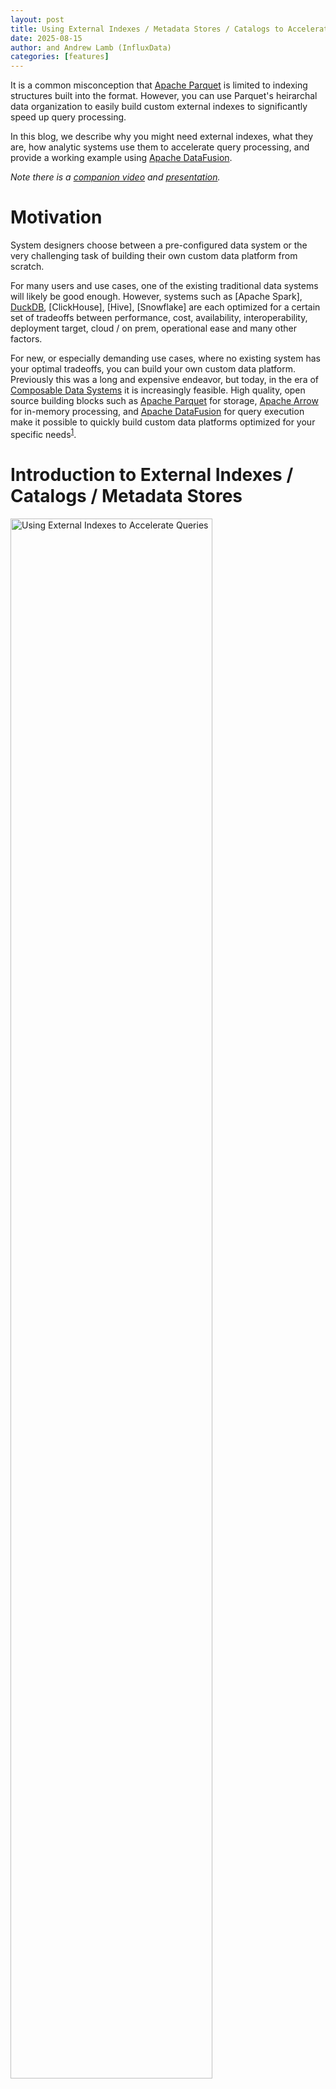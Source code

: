 ```yaml
---
layout: post
title: Using External Indexes / Metadata Stores / Catalogs to Accelerate Queries on Apache Parquet
date: 2025-08-15
author: and Andrew Lamb (InfluxData)
categories: [features]
---
```

<!--
{% comment %}
Licensed to the Apache Software Foundation (ASF) under one or more
contributor license agreements.  See the NOTICE file distributed with
this work for additional information regarding copyright ownership.
The ASF licenses this file to you under the Apache License, Version 2.0
(the "License"); you may not use this file except in compliance with
the License.  You may obtain a copy of the License at

http://www.apache.org/licenses/LICENSE-2.0

Unless required by applicable law or agreed to in writing, software
distributed under the License is distributed on an "AS IS" BASIS,
WITHOUT WARRANTIES OR CONDITIONS OF ANY KIND, either express or implied.
See the License for the specific language governing permissions and
limitations under the License.
{% endcomment %}
-->


It is a common misconception that [Apache Parquet] is limited to indexing
structures built into the format. However, you can use Parquet's heirarchal data
organization to easily build custom external indexes to significantly speed up query
processing.

In this blog, we describe why you might need external indexes, what they are,
how analytic systems use them to accelerate query processing, and provide a
working example using [Apache DataFusion].

*Note there is a [companion video] and [presentation].*

# Motivation

System designers choose between a pre-configured data system or the very
challenging task of building their own custom data platform from scratch.

For many users and use cases, one of the existing traditional data systems will
likely be good enough. However, systems such as [Apache Spark], [DuckDB],
[ClickHouse], [Hive], [Snowflake] are each optimized for a certain set of
tradeoffs between performance, cost, availability, interoperability, deployment
target, cloud / on prem, operational ease and many other factors.

For new, or especially demanding use cases, where no existing system has your
optimal tradeoffs, you can build your own custom data platform. Previously this
was a long and expensive endeavor, but today, in the era of [Composable Data
Systems] it is increasingly feasible. High quality, open source building blocks
such as [Apache Parquet] for storage, [Apache Arrow] for in-memory processing,
and [Apache DataFusion] for query execution make it possible to quickly build
custom data platforms optimized for your specific
needs<sup>[1](#footnote1)</sup>.


[companion video]: https://www.youtube.com/watch?v=74YsJT1-Rdk
[presentation]: https://docs.google.com/presentation/d/1e_Z_F8nt2rcvlNvhU11khF5lzJJVqNtqtyJ-G3mp4-Q/edit

[Apache Parquet]: https://parquet.apache.org/
[Apache DataFusion]: https://datafusion.apache.org/
[Apache Arrow]: https://arrow.apache.org/
[FDAP Stack]: https://www.influxdata.com/blog/flight-datafusion-arrow-parquet-fdap-architecture-influxdb/
[Composable Data Systems]: https://www.vldb.org/pvldb/vol16/p2679-pedreira.pdf


# Introduction to External Indexes / Catalogs / Metadata Stores

<div class="text-center">
<img
src="/blog/images/external-parquet-indexes/external-index-overview.png"
width="80%"
class="img-responsive"
alt="Using External Indexes to Accelerate Queries"
/>
</div>

**Figure 1**: Using external indexes to speed up queries in an analytic system.
Given a user's query (Step 1), the system uses an external index (that is not
stored as part of the data files) to quickly find the files that may contain
relevant data (Step 2). Then, for each file, the system uses the external index
to further narrow the required data by locating only those parts of each file
(data pages) that are relevant (Step 3). Finally, the system reads only those
parts of the file and returns the results to the user (Step 4).

All Data Systems have some way of storing information (metadata) to find data
relevant to a query, often stored in structures with names like "index" or
"catalog." In this blog, we use the term **"index"** to mean any structure that
helps locate relevant data during processing.

There are many different types of indexes, content stored in indexes, strategies
to keep indexes up to date, and ways to apply indexes during query processing.
This wide variety means that there is no one-size-fits-all solution for
metadata, and instead, there are many different approaches, each with their own
tradeoffs. For example, in Hive uses the [Hive Metastore], a more classic
analytic database like Vertica uses a [Catalog] and recently open data lake
systems store such information using a table format like [Apache Iceberg] or
[Delta Lake].

**External indexes** store information separately ("external") to the data files
themselves. External indexes are flexible and widely used in data systems, but
require additional operational overhead to keep in sync with the Data files
files. For example, if you add a new Parquet file to your data lake you must
also update the external index to include information about the new file. Note,
it is possible to avoid external indexes embed user-defined indexes directly in
Parquet files, which is describe our previous blog [Embedding User-Defined
Indexes in Apache Parquet Files].

Examples of information stored in external indexes include:

* Min/Max statistics
* Bloom filters
* Inverted indexes
* Full text indexes 
* Other use case specific indexes
* Information needed to read the remote file (such as the location of data pages within a Parquet file, typically stored in the footer)

Examples of index storage include:

* In a separate file (e.g. a JSON or Parquet file that contains the index)
* In a database (e.g. a [PostgreSQL] table that contains the index)
* In a distributed key-value store (e.g. [Redis] or [Cassandra])
* In an in-memory cache

[Hive Metastore]: https://cwiki.apache.org/confluence/display/Hive/Design#Design-Metastore
[Catalog]: https://www.vertica.com/docs/latest/HTML/Content/Authoring/AdministratorsGuide/Managing/Metadata/CatalogOverview.htm
[Apache Iceberg]: https://iceberg.apache.org/
[Delta Lake]: https://delta.io/
[Embedding User-Defined Indexes in Apache Parquet Files]: https://datafusion.apache.org/blog/2025/07/14/user-defined-parquet-indexes/
[PostgreSQL]: https://www.postgresql.org/
[Redis]: https://redis.io/
[Cassandra]: https://cassandra.apache.org/

# Using Apache Parquet for Storage

Apache Parquet's combination of good compression, high-performance, high quality
open source libraries, and wide ecosystem interoperability make it a compelling
choice when building new systems. While there are some niche use case that may
benefit from specialized formats, for many usecases Parquet is the obvious
choice and the rest of this blog shows how to build external indexes with
Parquet based systems.

While recent proprietary file formats differ in details, they all use the same
high level structure<sup>[2](#footnote2)</sup>: metadata, typically at the end
of the file, and data divided into columns and then into horizontal slices (e.g.
Parquet Row Groups and/or Data Pages). The structure is widespread because it
enables a hierarchical approach to pruning (finding what you want quickly) as
described in the next section.

For example, the [Clickhouse MergeTree] format consists of *Parts* (similar to
Parquet files), and *Granules* (similar to Row Groups), and the [Clickhouse
indexing strategy] is designed to quickly locate the parts and granules that may
contain relevant data for the query. This is directly analogous to finding files
and then Row Groups / Data Pages within those files for Parquet based systems.

[Clickhouse MergeTree]: https://clickhouse.com/docs/engines/table-engines/mergetree-family/mergetree
[Clickhouse indexing strategy]: https://clickhouse.com/docs/guides/best-practices/sparse-primary-indexes#clickhouse-index-design

A common criticism of Parquet is that it is not as performant as some new
proposal. These criticisms typically cherry pick a few queries and/or datasets
and then build a specialized index or data layout for that specific cases.
However, as described in the [companion video] of this blog, even for
[ClickBench], the current benchmaxxing<sup>[3](#footnote3)</sup> darling of
analytics vendors that has a wide variety of query patterns, there is less than
a factor of two difference in performance between custom file formats and
Parquet. The difference becomes even lower when the benchmark is run with
Parquet files that contain more modern Parquet files such as including Column
and Offset Indexes or Bloom Filters (see XXXX). Compared to the low
interoperability and expensive transcoding/loading step of alternate file
formats, Parquet is often hard to beat. 


[DuckDB]: https://duckdb.org/
[Vortex]: https://docs.vortex.dev/
[ClickBench]: https://clickbench.com/
[companion video]: https://www.youtube.com/watch?v=74YsJT1-Rdk


# Apache Parquet Overview

This section provides a brief background on the organization of Apache Parquet
files which is needed to full understand how external indexes accelerate query
processing. If you are already familiar with Parquet, you can skip this section.

Parquet files are organized into a logical structures of *Row Groups* and *Column
Chunks* as shown in the figure below.

<div class="text-center">
<img
src="/blog/images/external-parquet-indexes/parquet-layout.png"
width="80%"
class="img-responsive"
alt="Parquet File layout: Row Groups and Column Chunks."
/>
</div>

**Figure 2**: Logical Parquet File Layout: Data is first divided in horizontal slices
called Row Groups. The data is then stored column by column in *Column Chunks*.
This arrangement allows efficient access to only the portions of columns needed
for a query.

Physically, Parquet data is stored as a series of Data Pages along with metadata
stored at the end of the file (in the footer), as shown in the figure below.

<div class="text-center">
<img
src="/blog/images/external-parquet-indexes/parquet-metadata.png"
width="80%"
class="img-responsive"
alt="Parquet File layout: Metadata and footer."
/>
</div>

**Figure 3**: Physical Parquet File Layout: A typical Parquet file is composed
of many data pages,  which contain the raw encoded data, and a footer that
stores metadata about the file, including the schema and the location of the
relevant data pages, and optional statistics such as min/max values for each
Column Chunk.

Parquet files are designed so that systems can read only the data they need for a
query via two main mechanisms:

1. *Projection Pushdown*: if a query only needs a few columns from a wide table, it
   only needs to read the pages for the relevant Column Chunks

2. *Filter Pushdown*: Similarly, given a query with a filter predicate (e.g.
   `WHERE C > 25`), query engines can use statistics such as (but not limited to)
   the min/max values stored in the metadata to skip reading pages that
   cannot possibly match the predicate.

Parquet predicate pushdown is shown in the figure below:

<div class="text-center">
<img
  src="/blog/images/external-parquet-indexes/parquet-filter-pushdown.png"
  width="80%"
  class="img-responsive"
  alt="Parquet Filter Pushdown: use filter predicate to skip pages."
/>
</div>

**Figure 4**: Filter Pushdown in Parquet: query engines use the the predicate,
`C > 25`, from the query along with statistics from the metadata, to identify
pages that may match the predicate which  are read for further processing.
**NOTE the exact same pattern can be applied using information from external
indexes, as described in the next sections.**

Please refer to the XXX blog for more details on these optimizations in Parquet.

# Hierarchical Pruning Overview

A key technique to optimize query processing systems is to quickly figure how to
skip as much data as quickly as possible. Analytic systems typically us a
hierarchical approach to progressively narrow the set of data to be explored:

1. First, entire files are ruled out, 
2. Then, within each file, large sections (e.g. Row Groups) are ruled out
3. Then (optionally) smaller sections (e.g. Data Pages)  are ruled out

Finally, the system reads only the relevant data pages and applies the query
predicate to the data.

<img 
  src="/blog/images/external-parquet-indexes/processing-pipeline.png" 
  width="80%" 
  class="img-responsive" 
  alt="Standard Pruning Layers."
/>

**Figure 5**: Hierarchical Pruning: The system first rules out files, then
Row Groups, then Data Pages, and finally reads only the relevant data pages.

While there are differences in the deatils of metadata placement and encoding between
systems, the overall processing pipelines are all very similar.

# Pruning Files with External Indexes

The first step in heirarchal pruning is quickly ruling out files that cannot
match the query. This is typically done using external indexes or metadata stores
that store summary information about each file. For example, if a query has a
predicate on the `time` column, the index might store the minimum and maximum `time` 
values in each file, allowing the system to quickly find only the subset of files that
can contain data that match the predicate.

<div class="text-center">
<img
  src="/blog/images/external-parquet-indexes/prune-files.png"
  width="80%"
  class="img-responsive"
  alt="Data Skipping: Pruning Files."
/>
</div>  

**Figure 6**: Step 1: File Pruning. Given a query predicate, systems use external
indexes to quickly rule out files that cannot match the query. In this case, by
consulting the index all but two files can be ruled out.

There are many different systems that match the external index to find files pattern such as the
[Hive Metadata Store](https://cwiki.apache.org/confluence/display/Hive/Design#Design-Metastore),
[Iceberg](https://iceberg.apache.org/), 
[Delta Lake](https://delta.io/),
[DuckLake](https://duckdb.org/2025/05/27/ducklake.html),
and [Hive Style Partitioning](https://sparkbyexamples.com/apache-hive/hive-partitions-explained-with-examples/)<sup>[4](#footnote4)</sup>.
Each of these systems works well for their intended usecases, and has different
tradeoffs across size of the index, types of queries that can be accelerated, 
operational overhead (e.g. external services) and complexity of maintaining the
index.

If none of the existing systems meets your needs, or you want to experiment with
different strategies, you can easily build your own external index using
DataFusion.

## Pruning Files with External Indexes Using DataFusion

Tho implement file pruning in DataFusion, you implement a custom [TableProvider]
with the [supports_filter_pushdown] and [scan] methods. The
`supports_filter_pushdown` method tells DataFusion which predicates can be used
by the `TableProvider` and the `scan` method uses those predicates with the
external index to find the files that may contain data that matches the query.

[TableProvider]: https://docs.rs/datafusion/latest/datafusion/datasource/trait.TableProvider.html
[supports_filter_pushdown]: https://docs.rs/datafusion/latest/datafusion/datasource/trait.TableProvider.html#method.supports_filters_pushdown
[scan]: https://docs.rs/datafusion/latest/datafusion/datasource/trait.TableProvider.html#tymethod.scan

The DataFusion repository contains a fully working and well commented
[parquet_index.rs] example of using an external index to prune files based on a
query predicate. The example demonstrates query that includes the predicate
`value = 150`, and how the `IndexTableProvider` uses the index to determine
that only two files are needed.

[parquet_index.rs]: https://github.com/apache/datafusion/blob/main/datafusion-examples/examples/parquet_index.rs

```sql
SELECT file_name, value FROM index_table WHERE value = 150
```

The code from the example is as follows (slightly simplified for clarity):

```rust
impl TableProvider for IndexTableProvider {
    async fn scan(
        &self,
        state: &dyn Session,
        projection: Option<&Vec<usize>>,
        filters: &[Expr],
        limit: Option<usize>,
    ) -> Result<Arc<dyn ExecutionPlan>> {
        let df_schema = DFSchema::try_from(self.schema())?;
        // Combine all the filters into a single ANDed predicate
        let predicate = conjunction(filters.to_vec());

        // Use the index to find the files that might have data that matches the
        // predicate. Any file that can not have data that matches the predicate
        // will not be returned.
        let files = self.index.get_files(predicate.clone())?;

        let object_store_url = ObjectStoreUrl::parse("file://")?;
        let source = Arc::new(ParquetSource::default().with_predicate(predicate));
        let mut file_scan_config_builder =
            FileScanConfigBuilder::new(object_store_url, self.schema(), source)
                .with_projection(projection.cloned())
                .with_limit(limit);

        // Add the files to the scan config
        for file in files {
            file_scan_config_builder = file_scan_config_builder.with_file(
                PartitionedFile::new(file.path(), file_size.size()),
            );
        }
        Ok(DataSourceExec::from_data_source(
            file_scan_config_builder.build(),
        ))
    }
    ...
}
```

While this example uses a standard min/max index, you can implement any indexing
strategy you need, such as a bloom filters, a full text index, or a more
complex multi-dimensional index.

DataFusion handles the details of pushing down the filters to the
`TableProvider` and the mechanics of reading the parquet files, and you focus on
the system specific details such as building, storing and applying the index.

DataFusion also includes several libraries code to help you with common
filtering tasks, such as:

* A full and well documented expression representation ([Expr]) and [APIs for
  building, vistiting, and rewriting] query predicates

* Range Based Pruning ([PruningPredicate]) for cases where your index stores min/max values for some/all columns.

* Expression simplification ([ExprSimplifier] for simplifying predicates before applying them to the index.

* Range analysis for predicates [cp_solver] for interval based range analysis (e.g. `col > 5 AND col < 10`)

[Expr]: https://docs.rs/datafusion/latest/datafusion/logical_expr/enum.Expr.html
[APIs for building, vistiting, and rewriting]: https://docs.rs/datafusion/latest/datafusion/logical_expr/enum.Expr.html#visiting-and-rewriting-exprs
[PruningPredicate]: https://docs.rs/datafusion/latest/datafusion/physical_optimizer/pruning/struct.PruningPredicate.html
[ExprSimplifier]: https://docs.rs/datafusion/latest/datafusion/optimizer/simplify_expressions/struct.ExprSimplifier.html#method.simplify
[cp_solver]: https://docs.rs/datafusion/latest/datafusion/physical_expr/intervals/cp_solver/index.html

# Pruning Parts of Parquet Files with External Indexes

Once the set of files to be scanned has been determined, the next step is
determine which parts of each file can match the query. Similarly to the
previous step, almost all advanced query processing systems use additional
metadata to prune unnecessary parts of the file, such as [Data Skipping Indexes
in ClickHouse]. 

For Parquet based systems, the most common strategy is to use the built-in metadata such
as [min/max statistics], and [Bloom Filters]). However, it is also possible to use external
indexes even for filtering *WITIHIN* Parquet files as shown below. 

[Data Skipping Indexes in ClickHouse]: https://clickhouse.com/docs/optimize/skipping-indexes
[min/max statistics]: https://github.com/apache/parquet-format/blob/1dbc814b97c9307687a2e4bee55545ab6a2ef106/src/main/thrift/parquet.thrift#L267
[Bloom Filters]: https://parquet.apache.org/docs/file-format/bloomfilter/

<img
  src="/blog/images/external-parquet-indexes/prune-row-groups.png"
  width="80%"
  class="img-responsive"
  alt="Data Skipping: Pruning Row Groups and DataPages"
/>

**Figure 7**: Step 2: Pruning Parquet Row Groups and Data Pages. Given a query predicate,
systems can use external indexes / metadata stores along with Parquet's built-in
structures to quickly rule out row groups and data pages that cannot match the query.
In this case, the index has ruled out all but three data pages which must then be fetched
for more processing.

# Pruning Parts of Parquet Files with External Indexes using DataFusion

To implement intra file pruning in DataFusion, you provide a [ParquetAccessPlan]
for each file that tells DataFusion what parts of the file to read. This plan is
then [further refined by the DataFusion Parquet reader] based on the
built-in Parquet metadata to potentially prune additional row groups and data
pages during query execution. You can find a full working example of using
information from an external index to prune parts of a Parquet file in the
[advanced_parquet_index.rs] example.

[ParquetAccessPlan]: https://docs.rs/datafusion/latest/datafusion/datasource/physical_plan/parquet/struct.ParquetAccessPlan.html
[further refined by the DataFusion Parquet reader]: https://docs.rs/datafusion/latest/datafusion/datasource/physical_plan/parquet/source/struct.ParquetSource.html#implementing-external-indexes

```rust
// Default to scan all row groups
let mut access_plan = ParquetAccessPlan::new_all(4);
access_plan.skip(0); // skip row group
// Use parquet reader RowSelector to specify scanning rows 100-200 and 350-400
// in a row group that has 1000 rows
let row_selection = RowSelection::from(vec![
   RowSelector::skip(100),
   RowSelector::select(100),
   RowSelector::skip(150),
   RowSelector::select(50),
   RowSelector::skip(600),  // skip last 600 rows
]);
access_plan.scan_selection(1, row_selection);
access_plan.skip(2); // skip row group 2
// row group 3 is scanned by default
```

The resulting plan looks like this:

```text
┌ ─ ─ ─ ─ ─ ─ ─ ─ ─ ┐

│                   │  SKIP

└ ─ ─ ─ ─ ─ ─ ─ ─ ─ ┘
Row Group 0
┌ ─ ─ ─ ─ ─ ─ ─ ─ ─ ┐
┌────────────────┐    SCAN ONLY ROWS
│└────────────────┘ │  100-200
┌────────────────┐    350-400
│└────────────────┘ │
─ ─ ─ ─ ─ ─ ─ ─ ─ ─
Row Group 1
┌ ─ ─ ─ ─ ─ ─ ─ ─ ─ ┐
SKIP
│                   │

└ ─ ─ ─ ─ ─ ─ ─ ─ ─ ┘
Row Group 2
┌───────────────────┐
│                   │  SCAN ALL ROWS
│                   │
│                   │
└───────────────────┘
Row Group 3
```

You connect this to your `TableProvider` in a similar way as described in the previous section
for pruning files. In the `scan` method, you can return a `ParquetExec` that includes the
`ParquetAccessPlan` for each file as show in the simplified except below:

```rust
impl TableProvider for IndexTableProvider {
    async fn scan(
        &self,
        state: &dyn Session,
        projection: Option<&Vec<usize>>,
        filters: &[Expr],
        limit: Option<usize>,
    ) -> Result<Arc<dyn ExecutionPlan>> {
        let indexed_file = &self.indexed_file;
        let predicate = self.filters_to_predicate(state, filters)?;

        // Use the external index to create a starting ParquetAccessPlan
        // that determines which row groups to scan based on the predicate
        let access_plan = self.create_plan(&predicate)?;

        let partitioned_file = indexed_file
            .partitioned_file()
            // provide the access plan to the DataSourceExec by
            // storing it as  "extensions" on PartitionedFile
            .with_extensions(Arc::new(access_plan) as _);

        let file_source = Arc::new(
            ParquetSource::default()
                // provide the predicate to the standard DataFusion source as well so
                // DataFusion's parquet reader will apply row group pruning based on
                // the built-in parquet metadata (min/max, bloom filters, etc) as well
                .with_predicate(predicate)
        );
        let file_scan_config =
            FileScanConfigBuilder::new(object_store_url, schema, file_source)
                .with_limit(limit)
                .with_projection(projection.cloned())
                .with_file(partitioned_file)
                .build();

        // Finally, put it all together into a DataSourceExec
        Ok(DataSourceExec::from_data_source(file_scan_config))
    }
    ...
}

```


[advanced_parquet_index.rs]:  https://github.com/apache/datafusion/blob/main/datafusion-examples/examples/advanced_parquet_index.rs
[ParquetAccessPlan]: https://docs.rs/datafusion/latest/datafusion/datasource/physical_plan/parquet/struct.ParquetAccessPlan.html


# Caching Parquet Metadata

It is often said that Parquet is not suitable for low latency queries because
the footer must be read and parsed for each query. While I am convinced that
existing parquet libraries can be made significantly faster with additional
engineering effort (see Xiangpeng Hao's (TODO LINK)) [previous blog on the topic]),
in practice most analytic systems are stateful and have
some sort of caching layer. In these systems, it is common to cache
the parsed footer in memory or stored in the external index or metadata store so 
there is no need to re-read and re-parse the footer for each query.

[previous blog on the topic]: https://www.influxdata.com/blog/how-good-parquet-wide-tables/

This technique is also shown in the [advanced_parquet_index.rs] example. The high level flow
involves reading and caching the metadata for each file when the index is built and then 
using the cached metadata when reading the files during query execution.

[advanced_parquet_index.rs]:  https://github.com/apache/datafusion/blob/main/datafusion-examples/examples/advanced_parquet_index.rs

You can do this first by implementing a custom [ParquetFileReaderFactory] like this (again slightly simplified for clarity):

[ParquetFileReaderFactory]: https://docs.rs/datafusion/latest/datafusion/datasource/physical_plan/trait.ParquetFileReaderFactory.html

```rust
impl ParquetFileReaderFactory for CachedParquetFileReaderFactory {
    fn create_reader(
        &self,
        _partition_index: usize,
        file_meta: FileMeta,
        metadata_size_hint: Option<usize>,
        _metrics: &ExecutionPlanMetricsSet,
    ) -> Result<Box<dyn AsyncFileReader + Send>> {
        let filename = file_meta.location();
        
        // Pass along the information to access the underlying storage
        // (e.g. S3, GCS, local filesystem, etc)
        let object_store = Arc::clone(&self.object_store);
        let mut inner =
            ParquetObjectReader::new(object_store, file_meta.object_meta.location)
                .with_file_size(file_meta.object_meta.size);
      
        // retrieve the pre-parsed metadata from the cache
        // (which was built when the index was built and is kept in memory)
        let metadata = self
            .metadata
            .get(&filename)
            .expect("metadata for file not found: {filename}");
      
        // Return a ParquetReader that uses the cached metadata
        Ok(Box::new(ParquetReaderWithCache {
            filename,
            metadata: Arc::clone(metadata),
            inner,
        }))
    }
}
```

Then, in your TableProvider use the factory to avoid re-reading the metadata
for each file:

```rust
impl TableProvider for IndexTableProvider {
    async fn scan(
        &self,
        state: &dyn Session,
        projection: Option<&Vec<usize>>,
        filters: &[Expr],
        limit: Option<usize>,
    ) -> Result<Arc<dyn ExecutionPlan>> {
      
        // Configure a factory interface to avoid re-reading the metadata for each file
        let reader_factory =
            CachedParquetFileReaderFactory::new(Arc::clone(&self.object_store))
                .with_file(indexed_file);

        // build the partitioned file (see example for details)
        let partitioned_file = ...; 
      
        // Create the ParquetSource with the predicate and the factory
        let file_source = Arc::new(
            ParquetSource::default()
                // provide the factory to create parquet reader without re-reading metadata
                .with_parquet_file_reader_factory(Arc::new(reader_factory)),
        );
      
        // Pass along the information needed to read the files
        let file_scan_config =
            FileScanConfigBuilder::new(object_store_url, schema, file_source)
                .with_limit(limit)
                .with_projection(projection.cloned())
                .with_file(partitioned_file)
                .build();

        // Finally, put it all together into a DataSourceExec
        Ok(DataSourceExec::from_data_source(file_scan_config))
    }
    ...
}
```


# Conclusion

Parquet has the right structure for high performance analytics
You can indexing more than the built in Metadata
⇒ We don’t need new file formats, we need more investment in Apache DataFusion and special indexes
Come Join Us! 🎣
https://datafusion.apache.org/



## About the Author

[Andrew Lamb](https://www.linkedin.com/in/andrewalamb/) is a Staff Engineer at
[InfluxData](https://www.influxdata.com/), and a member of the [Apache
DataFusion](https://datafusion.apache.org/) and [Apache Arrow](https://arrow.apache.org/) PMCs. He has been working on
Databases and related systems more than 20 years.

## About DataFusion

[Apache DataFusion] is an extensible query engine toolkit, written
in Rust, that uses [Apache Arrow] as its in-memory format. DataFusion and
similar technology are part of the next generation “Deconstructed Database”
architectures, where new systems are built on a foundation of fast, modular
components, rather than as a single tightly integrated system.

The [DataFusion community] is always looking for new contributors to help
improve the project. If you are interested in learning more about how query
execution works, help document or improve the DataFusion codebase, or just try
it out, we would love for you to join us.

[Apache Arrow]: https://arrow.apache.org/
[Apache DataFusion]: https://datafusion.apache.org/
[DataFusion community]: https://datafusion.apache.org/contributor-guide/communication.html


### Footnotes

<a id="footnote1"></a>`1`: This trend is described in more detail in the [FDAP Stack] blog

<a id="footnote2"></a>`2`: This layout is referred to a “PAX” in the
database literature (TODO LINK) after the first research paper to describe the technique,

<a id="footnote3"></a>`3`: Benchmaxxing (verb): to add specific optimizations that only
impact benchmark results and are not widely applicable to real world use cases.

<a id="footnote4"></a>`4`: Hive Style Partitioning is which is a simple and widely used form of indexing based on directory paths, where the directory structure is used to
store information about the data in the files. For example, a directory structure like `year=2025/month=08/day=15/` can be used to store data for a specific day
and the system can quickly rule out directories that do not match the query predicate.

